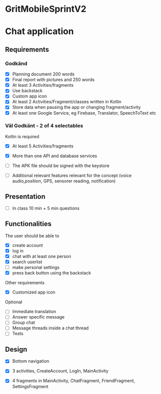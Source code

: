 
# GritMobileSprintV2
# Chat application

## Requirements
### Godkänd
- [x] Planning document 200 words
- [x] Final report with pictures and 250 words
- [x] At least 3 Activities/fragments
- [x] Use backstack 
- [x] Custom app icon
- [x] At least 2 Activities/Fragment/classes written in Kotlin
- [x] Store data when pausing the app or changing fragment/activity
- [x] At least one Google Service, eg Firebase, Translator, SpeechToText etc
  
### Väl Godkänt - 2 of 4 selectables
Kotlin is required
- [x] At least 5 Activities/fragments
- [x] More than one API and database services
- [ ] The APK file should be signed with the keystore
- [ ] Additional relevant features relevant for the concept (voice audio,position, GPS, sensorer reading, notification)
  
  
## Presentation
- [ ] In class 10 min + 5 min questions


## Functionalities
The user should be able to
- [x] create account
- [x] log in
- [x] chat with at least one person
- [x] search userlist
- [ ] make personal settings
- [x] press back button using the backstack

Other requirements
- [x] Customized app icon

Optional
- [ ] Immediate translation
- [ ] Answer specific message
- [ ] Group chat
- [ ] Message threads inside a chat thread
- [ ] Tests

## Design
- [x] Bottom navigation
- [x] 3 activities, CreateAccount, LogIn, MainActivity
- [x] 4 fragments in MainActivity, ChatFragment, FriendFragment, SettingsFragment




  

  
  
